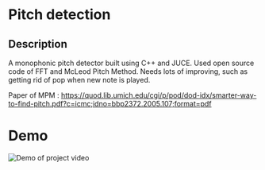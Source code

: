 # Pitch detection

## Description
A monophonic pitch detector built using C++ and JUCE.
Used open source code of FFT and McLeod Pitch Method.
Needs lots of improving, such as getting rid of pop when new note is played.

Paper of MPM : https://quod.lib.umich.edu/cgi/p/pod/dod-idx/smarter-way-to-find-pitch.pdf?c=icmc;idno=bbp2372.2005.107;format=pdf

# Demo
![Demo of project video](https://youtu.be/FdFxUr1k28o)
